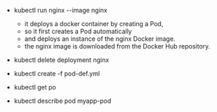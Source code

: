 - kubectl run nginx --image nginx
    - it deploys a docker container by creating a Pod,
    - so it first creates a Pod automatically
    - and deploys an instance of the nginx Docker image.
    - the nginx image is downloaded from the Docker Hub repository.

- kubectl delete deployment nginx


- kubectl create -f pod-def.yml 


- kubectl get po


- kubectl describe pod myapp-pod


